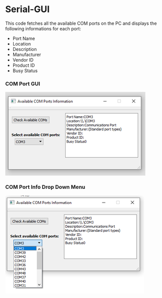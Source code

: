 # Serial-GUI

This code fetches all the available COM ports on the PC and displays the following informations for each port:
- Port Name
- Location
- Description
- Manufacturer
- Vendor ID
- Product ID
- Busy Status


### COM Port GUI
<img src="https://github.com/shoaibsiddique/qt-widgetapps-cpp/blob/main/Serial_Gui/snapshots/serial-gui.PNG" style="height=100% width=100%"> 	
			
### COM Port Info Drop Down Menu
<img src="https://github.com/shoaibsiddique/qt-widgetapps-cpp/blob/main/Serial_Gui/snapshots/COMPORTS-DROPDOWN.PNG?raw=true" style="height=100% width=100%"> 

